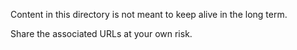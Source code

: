 Content in this directory is not meant to keep alive in the long term.

Share the associated URLs at your own risk.
